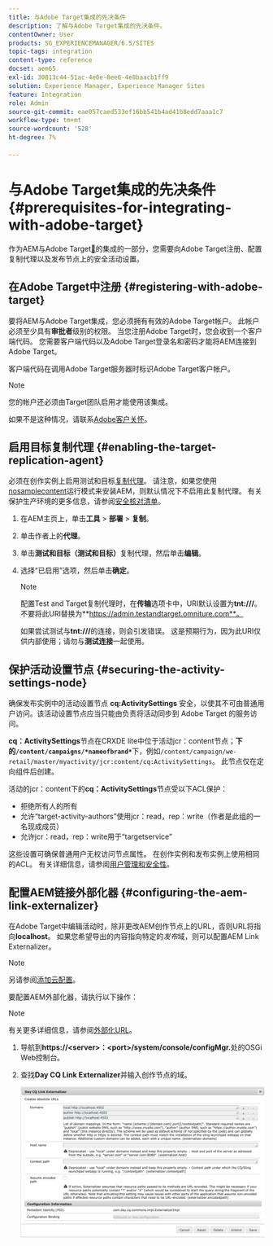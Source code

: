 ```yaml
---
title: 与Adobe Target集成的先决条件
description: 了解与Adobe Target集成的先决条件。
contentOwner: User
products: SG_EXPERIENCEMANAGER/6.5/SITES
topic-tags: integration
content-type: reference
docset: aem65
exl-id: 30813c44-51ac-4e6e-8ee6-4e8baacb1ff9
solution: Experience Manager, Experience Manager Sites
feature: Integration
role: Admin
source-git-commit: eae057caed533ef16bb541b4ad41b8edd7aaa1c7
workflow-type: tm+mt
source-wordcount: '528'
ht-degree: 7%

---
```


# 与Adobe Target集成的先决条件{#prerequisites-for-integrating-with-adobe-target}

作为AEM与Adobe Target[&#128279;](/help/sites-administering/target.md)的集成的一部分，您需要向Adobe Target注册、配置复制代理以及发布节点上的安全活动设置。

## 在Adobe Target中注册 {#registering-with-adobe-target}

要将AEM与Adobe Target集成，您必须拥有有效的Adobe Target帐户。 此帐户必须至少具有&#x200B;**审批者**&#x200B;级别的权限。 当您注册Adobe Target时，您会收到一个客户端代码。 您需要客户端代码以及Adobe Target登录名和密码才能将AEM连接到Adobe Target。

客户端代码在调用Adobe Target服务器时标识Adobe Target客户帐户。

>[!NOTE]
>
>您的帐户还必须由Target团队启用才能使用该集成。
>
>如果不是这种情况，请联系[Adobe客户关怀](https://experienceleague.adobe.com/docs/target/using/cmp-resources-and-contact-information.html)。

## 启用目标复制代理 {#enabling-the-target-replication-agent}

必须在创作实例上启用测试和目标[复制代理](/help/sites-deploying/replication.md)。 请注意，如果您使用[nosamplecontent](/help/sites-deploying/configure-runmodes.md#using-samplecontent-and-nosamplecontent)运行模式来安装AEM，则默认情况下不启用此复制代理。 有关保护生产环境的更多信息，请参阅[安全核对清单](/help/sites-administering/security-checklist.md)。

1. 在AEM主页上，单击&#x200B;**工具** > **部署** > **复制**。
1. 单击作者上的&#x200B;**代理**。
1. 单击&#x200B;**测试和目标（测试和目标）**&#x200B;复制代理，然后单击&#x200B;**编辑**。
1. 选择“已启用”选项，然后单击&#x200B;**确定**。

   >[!NOTE]
   >
   >配置Test and Target复制代理时，在&#x200B;**传输**&#x200B;选项卡中，URI默认设置为&#x200B;**tnt:///**。 不要将此URI替换为&#x200B;**https://admin.testandtarget.omniture.com**。
   >
   >如果尝试测试与&#x200B;**tnt:///**&#x200B;的连接，则会引发错误。 这是预期行为，因为此URI仅供内部使用；请勿与&#x200B;**测试连接**&#x200B;一起使用。

## 保护活动设置节点 {#securing-the-activity-settings-node}

确保发布实例中的活动设置节点 **cq:ActivitySettings** 安全，以使其不可由普通用户访问。该活动设置节点应当只能由负责将活动同步到 Adobe Target 的服务访问。

**cq：ActivitySettings**&#x200B;节点在CRXDE lite中位于活动jcr：content节点；**下的`/content/campaigns/*nameofbrand*`**&#x200B;下，例如`/content/campaign/we-retail/master/myactivity/jcr:content/cq:ActivitySettings`。 此节点仅在定向组件后创建。

活动的jcr：content下的&#x200B;**cq：ActivitySettings**&#x200B;节点受以下ACL保护：

* 拒绝所有人的所有
* 允许“target-activity-authors”使用jcr：read，rep：write（作者是此组的一名现成成员）
* 允许jcr：read，rep：write用于“targetservice”

这些设置可确保普通用户无权访问节点属性。 在创作实例和发布实例上使用相同的ACL。 有关详细信息，请参阅[用户管理和安全性](/help/sites-administering/security.md)。

## 配置AEM链接外部化器 {#configuring-the-aem-link-externalizer}

在Adobe Target中编辑活动时，除非更改AEM创作节点上的URL，否则URL将指向&#x200B;**localhost**。 如果您希望导出的内容指向特定的&#x200B;*发布*&#x200B;域，则可以配置AEM Link Externalizer。

>[!NOTE]
>
>另请参阅[添加云配置](/help/sites-administering/experience-fragments-target.md#add-the-cloud-configuration)。

要配置AEM外部化器，请执行以下操作：

>[!NOTE]
>
>有关更多详细信息，请参阅[外部化URL](/help/sites-developing/externalizer.md)。

1. 导航到&#x200B;**https://&lt;server>：&lt;port>/system/console/configMgr.**&#x200B;处的OSGi Web控制台。
1. 查找&#x200B;**Day CQ Link Externalizer**&#x200B;并输入创作节点的域。

   ![天CQ链接外部化器](assets/aem-externalizer-01.png)

